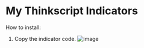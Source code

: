 # My Thinkscript Indicators


How to install:

1. Copy the indicator code.
![image](https://user-images.githubusercontent.com/75052782/203636169-fb3016ff-fffe-4d12-b816-a2c3eb66a97e.png)



